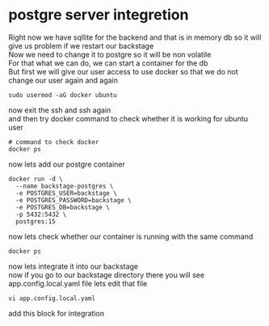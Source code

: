 # postgre server integretion
Right now we have sqllite for the backend and that is in memory db so it will give us problem if we restart our backstage  
Now we need to change it to postgre so it will be non volatile  
For that what we can do, we can start a container for the db  
But first we will give our user access to use docker so that we do not change our user again and again  
```
sudo usermod -aG docker ubuntu
```
now exit the ssh and ssh again  
and then try docker command to check whether it is working for ubuntu user  
```
# command to check docker 
docker ps
```
now lets add our postgre container 
```
docker run -d \
  --name backstage-postgres \
  -e POSTGRES_USER=backstage \
  -e POSTGRES_PASSWORD=backstage \
  -e POSTGRES_DB=backstage \
  -p 5432:5432 \
  postgres:15
```
now lets check whether our container is running with the same command 
```
docker ps 
```
now lets integrate it into our backstage  
now if you go to our backstage directory there you will see app.config.local.yaml file lets edit that file 
```
vi app.config.local.yaml
```
add this block for integration 
```

```
